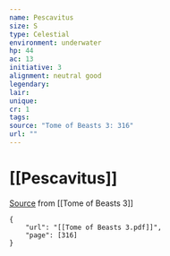 ```yaml
---
name: Pescavitus
size: S
type: Celestial
environment: underwater
hp: 44
ac: 13
initiative: 3
alignment: neutral good
legendary: 
lair: 
unique: 
cr: 1
tags: 
source: "Tome of Beasts 3: 316"
url: ""
---
```

# [[Pescavitus]]

[Source](zotero://open-pdf/library/items/BLGR9HVR?page=316) from [[Tome of Beasts 3]]

```pdf
{
	"url": "[[Tome of Beasts 3.pdf]]",
	"page": [316]
}
```

